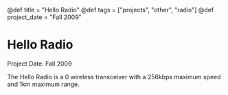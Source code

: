 @def title = "Hello Radio"
@def tags = ["projects", "other", "radio"]
@def project_date = "Fall 2009"

# Hello Radio

Project Date: Fall 2009

The Hello Radio is a 0 wireless transceiver with a 256kbps maximum speed and 1km maximum range.
